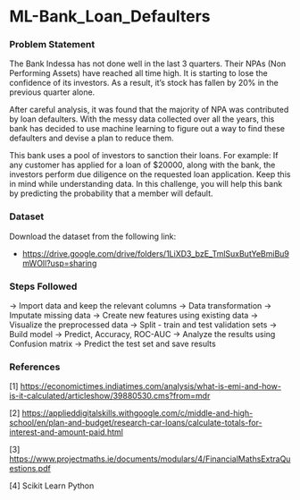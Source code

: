 # ML-Bank_Loan_Defaulters

### Problem Statement
The Bank Indessa has not done well in the last 3 quarters. Their NPAs (Non Performing Assets)
have reached all time high. It is starting to lose the confidence of its investors. As a result, it’s stock
has fallen by 20% in the previous quarter alone.

After careful analysis, it was found that the majority of NPA was contributed by loan defaulters. With
the messy data collected over all the years, this bank has decided to use machine learning to figure
out a way to find these defaulters and devise a plan to reduce them.

This bank uses a pool of investors to sanction their loans. For example: If any customer has applied
for a loan of $20000, along with the bank, the investors perform due diligence on the requested loan
application. Keep this in mind while understanding data.
In this challenge, you will help this bank by predicting the probability that a member will default.

### Dataset
Download the dataset from the following link:
- https://drive.google.com/drive/folders/1LiXD3_bzE_TmlSuxButYeBmiBu9mWOll?usp=sharing

### Steps Followed

-> Import data and keep the relevant columns
-> Data transformation
-> Imputate missing data
-> Create new features using existing data
-> Visualize the preprocessed data 
-> Split - train and test validation sets
-> Build model 
-> Predict, Accuracy, ROC-AUC
-> Analyze the results using Confusion matrix
-> Predict the test set and save results


### References 
[1] https://economictimes.indiatimes.com/analysis/what-is-emi-and-how-is-it-calculated/articleshow/39880530.cms?from=mdr

[2] https://applieddigitalskills.withgoogle.com/c/middle-and-high-school/en/plan-and-budget/research-car-loans/calculate-totals-for-interest-and-amount-paid.html

[3] https://www.projectmaths.ie/documents/modulars/4/FinancialMathsExtraQuestions.pdf

[4] Scikit Learn Python 
